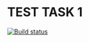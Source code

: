 # TEST TASK 1
[![Build status](https://ci.appveyor.com/api/projects/status/j114c5c6lyrt2yrs?svg=true)](https://ci.appveyor.com/project/MargaritaIko/ajs4-test-task1)